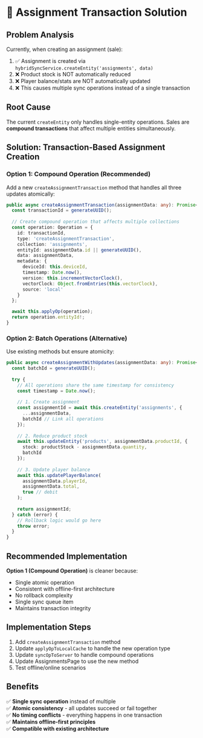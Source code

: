 # 🔄 Assignment Transaction Solution

## Problem Analysis

Currently, when creating an assignment (sale):
1. ✅ Assignment is created via `hybridSyncService.createEntity('assignments', data)`
2. ❌ Product stock is NOT automatically reduced
3. ❌ Player balance/stats are NOT automatically updated
4. ❌ This causes multiple sync operations instead of a single transaction

## Root Cause

The current `createEntity` only handles single-entity operations. Sales are **compound transactions** that affect multiple entities simultaneously.

## Solution: Transaction-Based Assignment Creation

### Option 1: Compound Operation (Recommended)

Add a new `createAssignmentTransaction` method that handles all three updates atomically:

```typescript
public async createAssignmentTransaction(assignmentData: any): Promise<string> {
  const transactionId = generateUUID();
  
  // Create compound operation that affects multiple collections
  const operation: Operation = {
    id: transactionId,
    type: 'createAssignmentTransaction',
    collection: 'assignments',
    entityId: assignmentData.id || generateUUID(),
    data: assignmentData,
    metadata: {
      deviceId: this.deviceId,
      timestamp: Date.now(),
      version: this.incrementVectorClock(),
      vectorClock: Object.fromEntries(this.vectorClock),
      source: 'local'
    }
  };

  await this.applyOp(operation);
  return operation.entityId!;
}
```

### Option 2: Batch Operations (Alternative)

Use existing methods but ensure atomicity:

```typescript
public async createAssignmentWithUpdates(assignmentData: any): Promise<string> {
  const batchId = generateUUID();
  
  try {
    // All operations share the same timestamp for consistency
    const timestamp = Date.now();
    
    // 1. Create assignment
    const assignmentId = await this.createEntity('assignments', {
      ...assignmentData,
      batchId // Link all operations
    });
    
    // 2. Reduce product stock
    await this.updateEntity('products', assignmentData.productId, {
      stock: productStock - assignmentData.quantity,
      batchId
    });
    
    // 3. Update player balance
    await this.updatePlayerBalance(
      assignmentData.playerId, 
      assignmentData.total, 
      true // debit
    );
    
    return assignmentId;
  } catch (error) {
    // Rollback logic would go here
    throw error;
  }
}
```

## Recommended Implementation

**Option 1 (Compound Operation)** is cleaner because:
- Single atomic operation
- Consistent with offline-first architecture  
- No rollback complexity
- Single sync queue item
- Maintains transaction integrity

## Implementation Steps

1. Add `createAssignmentTransaction` method
2. Update `applyOpToLocalCache` to handle the new operation type
3. Update `syncOpToServer` to handle compound operations
4. Update AssignmentsPage to use the new method
5. Test offline/online scenarios

## Benefits

✅ **Single sync operation** instead of multiple  
✅ **Atomic consistency** - all updates succeed or fail together  
✅ **No timing conflicts** - everything happens in one transaction  
✅ **Maintains offline-first principles**  
✅ **Compatible with existing architecture**